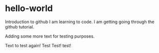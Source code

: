 # hello-world
Introduction to github
I am learning to code.  I am getting going through the github tutorial.

Adding some more text for testing purposes.

Text to test again!
Test Test!
test!

